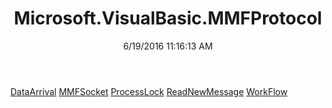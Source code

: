 ﻿---
title: Microsoft.VisualBasic.MMFProtocol
date: 6/19/2016 11:16:13 AM
---

[DataArrival](T-Microsoft.VisualBasic.MMFProtocol.DataArrival.html)
[MMFSocket](T-Microsoft.VisualBasic.MMFProtocol.MMFSocket.html)
[ProcessLock](T-Microsoft.VisualBasic.MMFProtocol.ProcessLock.html)
[ReadNewMessage](T-Microsoft.VisualBasic.MMFProtocol.ReadNewMessage.html)
[WorkFlow](T-Microsoft.VisualBasic.MMFProtocol.WorkFlow.html)
